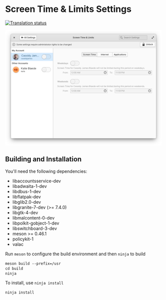 # Screen Time & Limits Settings
[![Translation status](https://l10n.elementary.io/widgets/switchboard/-/switchboard-plug-parental-controls/svg-badge.svg)](https://l10n.elementary.io/engage/switchboard/?utm_source=widget)

![screenshot](data/screenshot.png?raw=true)

## Building and Installation

You'll need the following dependencies:

* libaccountsservice-dev
* libadwaita-1-dev
* libdbus-1-dev
* libflatpak-dev
* libglib2.0-dev
* libgranite-7-dev (>= 7.4.0)
* libgtk-4-dev
* libmalcontent-0-dev
* libpolkit-gobject-1-dev
* libswitchboard-3-dev
* meson >= 0.46.1
* policykit-1
* valac

Run `meson` to configure the build environment and then `ninja` to build

    meson build --prefix=/usr
    cd build
    ninja

To install, use `ninja install`

    ninja install
